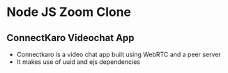 # Node JS Zoom Clone
## ConnectKaro Videochat App

* Connectkaro is a video chat app built using WebRTC and a peer server
* It makes use of uuid and ejs dependencies
